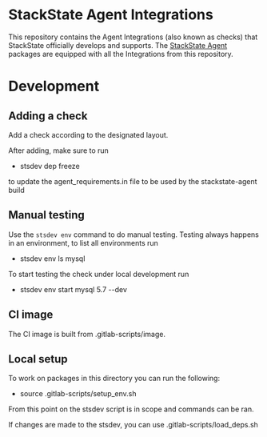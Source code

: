 # StackState Agent Integrations

This repository contains the Agent Integrations (also known as checks) that StackState
officially develops and supports. The [StackState Agent][1] packages are equipped with all the Integrations from this
repository.

# Development

## Adding a check

Add a check according to the designated layout.

After adding, make sure to run

- stsdev dep freeze

to update the agent_requirements.in file to be used by the stackstate-agent build

## Manual testing

Use the `stsdev env` command to do manual testing. Testing always happens in an environment, to list all environments run

- stsdev env ls mysql

To start testing the check under local development run

- stsdev env start mysql 5.7 --dev

## CI image
The CI image is built from .gitlab-scripts/image.

## Local setup

To work on packages in this directory you can run the following:

- source .gitlab-scripts/setup_env.sh

From this point on the stsdev script is in scope and commands can be ran.

If changes are made to the stsdev, you can use .gitlab-scripts/load_deps.sh

[1]: https://github.com/StackVista/stackstate-agent
